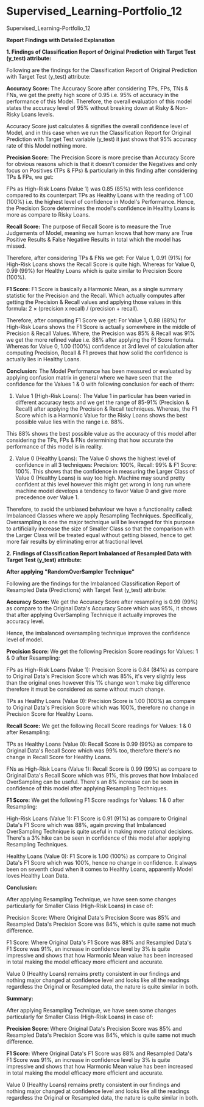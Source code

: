 # Supervised_Learning-Portfolio_12
Supervised_Learning-Portfolio_12



**Report Findings with Detailed Explanation**


**1. Findings of Classification Report of Original Prediction with Target Test (y_test) attribute:** 

Following are the findings for the Classification Report of Original Prediction with Target Test (y_test) attribute:

**Accuracy Score:** 
The Accuracy Score after considering TPs, FPs, TNs & FNs, we get the pretty high score of 0.95 i.e. 95% of accuracy in the performance of this Model. Therefore, the overall evaluation of this model states the accuracy level of 95% without breaking down at Risky & Non-Risky Loans levels.

Accuracy Score just calculates & signifies the overall confidence level of Model, and in this case when we run the Classification Report for Original Prediction with Target Test variable (y_test) it just shows that 95% accuracy rate of this Model nothing more.

**Precision Score:** 
The Precision Score is more precise than Accuracy Score for obvious reasons which is that it doesn't consider the Negatives and only focus on Positives (TPs & FPs) & particularly in this finding after considering TPs & FPs, we get:

FPs as High-Risk Loans (Value 1) was 0.85 (85%) with less confidence compared to its counterpart TPs as Healthy Loans with the reading of 1.00 (100%) i.e. the highest level of confidence in Model's Performance. Hence, the Precision Score determines the model's confidence in Healthy Loans is more as compare to Risky Loans.

**Recall Score:** 
The purpose of Recall Score is to measure the True Judgements of Model, meaning we human knows that how many are True Positive Results & False Negative Results in total which the model has missed.

Therefore, after considering TPs & FNs we get: For Value 1, 0.91 (91%) for High-Risk Loans shows the Recall Score is quite high. Whereas for Value 0, 0.99 (99%) for Healthy Loans which is quite similar to Precision Score (100%).

**F1 Score:** 
F1 Score is basically a Harmonic Mean, as a single summary statistic for the Precision and the Recall. Which actually computes after getting the Precision & Recall values and applying those values in this formula: 2 × (precision x recall) / (precision + recall).

Therefore, after computing F1 Score we get: For Value 1, 0.88 (88%) for High-Risk Loans shows the F1 Score is actually somewhere in the middle of Precision & Recall Values. Where, the Precision was 85% & Recall was 91% we get the more refined value i.e. 88% after applying the F1 Score formula. Whereas for Value 0, 1.00 (100%) confidence at 3rd level of calculation after computing Precision, Recall & F1 proves that how solid the confidence is actually lies in Healthy Loans.

**Conclusion:**
The Model Performance has been measured or evaluated by applying confusion matrix in general where we have seen that the confidence for the Values 1 & 0 with following conclusion for each of them:

1. Value 1 (High-Risk Loans): The Value 1 in particular has been varied in different accuracy tests and we get the range of 85-91% (Precision & Recall) after applying the Precision & Recall techniques. Whereas, the F1 Score which is a Harmonic Value for the Risky Loans shows the best possible value lies witin the range i.e. 88%.

This 88% shows the best possible value as the accuracy of this model after considering the TPs, FPs & FNs determining that how accurate the performance of this model is in reality.

2. Value 0 (Healthy Loans): The Value 0 shows the highest level of confidence in all 3 techniques: Precision: 100%, Recall: 99% & F1 Score: 100%. This shows that the confidence in measuring the Larger Class of Value 0 (Healthy Loans) is way too high. Machine may sound pretty confident at this level however this might get wrong in long run where machine model develops a tendency to favor Value 0 and give more precedence over Value 1.

Therefore, to avoid the unbiased behaviour we have a functionality called: Imbalanced Classes where we apply Resampling Techniques. Specifically, Oversampling is one the major technique will be leveraged for this purpose to artificially increase the size of Smaller Class so that the comparison with the Larger Class will be treated equal without getting biased, hence to get more fair results by eliminating error at fractional level.



**2. Findings of Classification Report Imbalanced of Resampled Data with Target Test (y_test) attribute:** 

**After applying "RandomOverSampler Technique"** 

Following are the findings for the Imbalanced Classification Report of Resampled Data (Predictions) with Target Test (y_test) attribute:

**Accuracy Score:** 
We get the Accuracy Score after resampling is 0.99 (99%) as compare to the Original Data's Accuracy Score which was 95%, it shows that after applying OverSampling Technique it actually improves the accuracy level.

Hence, the imbalanced oversampling technique improves the confidence level of model.


**Precision Score:** 
We get the following Precision Score readings for Values: 1 & 0 after Resampling:

FPs as High-Risk Loans (Value 1): Precision Score is 0.84 (84%) as compare to Original Data's Precision Score which was 85%, it's very slightly less than the original ones however this 1% change won't make big difference therefore it must be considered as same without much change.

TPs as Healthy Loans (Value 0): Precision Score is 1.00 (100%) as compare to Original Data's Precision Score which was 100%, therefore no change in Precision Score for Healthy Loans.


**Recall Score:** 
We get the following Recall Score readings for Values: 1 & 0 after Resampling:

TPs as Healthy Loans (Value 0): Recall Score is 0.99 (99%) as compare to Original Data's Recall Score which was 99% too, therefore there's no change in Recall Score for Healthy Loans.

FNs as High-Risk Loans (Value 1): Recall Score is 0.99 (99%) as compare to Original Data's Recall Score which was 91%, this proves that how Imbalaced OverSampling can be useful. There's an 8% increase can be seen in confidence of this model after applying Resampling Techniques.


**F1 Score:** 
We get the following F1 Score readings for Values: 1 & 0 after Resampling:

High-Risk Loans (Value 1): F1 Score is 0.91 (91%) as compare to Original Data's F1 Score which was 88%, again proving that Imbalanced OverSampling Technique is quite useful in making more rational decisions. There's a 3% hike can be seen in confidence of this model after applying Resampling Techniques.

Healthy Loans (Value 0): F1 Score is 1.00 (100%) as compare to Original Data's F1 Score which was 100%, hence no change in confidence. It always been on seventh cloud when it comes to Healthy Loans, apparently Model loves Healthy Loan Data.

**Conclusion:** 

After applying Resampling Technique, we have seen some changes particularly for Smaller Class (High-Risk Loans) in case of:

Precision Score: Where Original Data's Precision Score was 85% and Resampled Data's Precision Score was 84%, which is quite same not much difference.

F1 Score: Where Original Data's F1 Score was 88% and Resampled Data's F1 Score was 91%, an increase in confidence level by 3% is quite impressive and shows that how Harmonic Mean value has been increased in total making the model efficacy more efficient and accurate.

Value 0 (Healthy Loans) remains pretty consistent in our findings and nothing major changed at confidence level and looks like all the readings regardless the Original or Resampled data, the nature is quite similar in both.


**Summary:**

After applying Resampling Technique, we have seen some changes particularly for Smaller Class (High-Risk Loans) in case of:

**Precision Score:** 
Where Original Data's Precision Score was 85% and Resampled Data's Precision Score was 84%, which is quite same not much difference.

**F1 Score:** 
Where Original Data's F1 Score was 88% and Resampled Data's F1 Score was 91%, an increase in confidence level by 3% is quite impressive and shows that how Harmonic Mean value has been increased in total making the model efficacy more efficient and accurate.

Value 0 (Healthy Loans) remains pretty consistent in our findings and nothing major changed at confidence level and looks like all the readings regardless the Original or Resampled data, the nature is quite similar in both.
